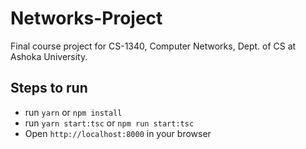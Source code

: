 # Networks-Project
Final course project for CS-1340, Computer Networks, Dept. of CS at Ashoka University.

## Steps to run
- run `yarn` or `npm install`
- run `yarn start:tsc` or `npm run start:tsc`
- Open `http://localhost:8000` in your browser